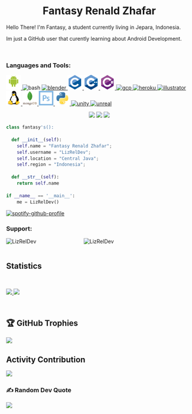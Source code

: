 <h1 align="center">
  <b>Fantasy Renald Zhafar</b>
</h1>

Hello There! I'm Fantasy, a student currently living in Jepara, Indonesia.

Im just a GitHub user that curently learning about Android Development.

<br>



<h3 align="left">Languages and Tools:</h3>
<p align="left"> <a href="https://developer.android.com" target="_blank" rel="noreferrer"> <img src="https://raw.githubusercontent.com/devicons/devicon/master/icons/android/android-original-wordmark.svg" alt="android" width="40" height="40"/> </a> <img src="https://www.vectorlogo.zone/logos/gnu_bash/gnu_bash-icon.svg" alt="bash" width="40" height="40"/> </a> <a href="https://www.blender.org/" target="_blank" rel="noreferrer"> <img src="https://download.blender.org/branding/community/blender_community_badge_white.svg" alt="blender" width="40" height="40"/> </a> <a href="https://www.cprogramming.com/" target="_blank" rel="noreferrer"> <img src="https://raw.githubusercontent.com/devicons/devicon/master/icons/c/c-original.svg" alt="c" width="40" height="40"/> </a> <a href="https://www.w3schools.com/cpp/" target="_blank" rel="noreferrer"> <img src="https://raw.githubusercontent.com/devicons/devicon/master/icons/cplusplus/cplusplus-original.svg" alt="cplusplus" width="40" height="40"/> </a> <a href="https://www.w3schools.com/cs/" target="_blank" rel="noreferrer"> <img src="https://raw.githubusercontent.com/devicons/devicon/master/icons/csharp/csharp-original.svg" alt="csharp" width="40" height="40"/> </a> <a href="https://cloud.google.com" target="_blank" rel="noreferrer"> <img src="https://www.vectorlogo.zone/logos/google_cloud/google_cloud-icon.svg" alt="gcp" width="40" height="40"/> </a> <a href="https://heroku.com" target="_blank" rel="noreferrer"> <img src="https://www.vectorlogo.zone/logos/heroku/heroku-icon.svg" alt="heroku" width="40" height="40"/> </a> <a href="https://www.adobe.com/in/products/illustrator.html" target="_blank" rel="noreferrer"> <img src="https://www.vectorlogo.zone/logos/adobe_illustrator/adobe_illustrator-icon.svg" alt="illustrator" width="40" height="40"/> </a> <a href="https://www.linux.org/" target="_blank" rel="noreferrer"> <img src="https://raw.githubusercontent.com/devicons/devicon/master/icons/linux/linux-original.svg" alt="linux" width="40" height="40"/> </a> <a href="https://www.mongodb.com/" target="_blank" rel="noreferrer"> <img src="https://raw.githubusercontent.com/devicons/devicon/master/icons/mongodb/mongodb-original-wordmark.svg" alt="mongodb" width="40" height="40"/> </a> <a href="https://www.photoshop.com/en" target="_blank" rel="noreferrer"> <img src="https://raw.githubusercontent.com/devicons/devicon/master/icons/photoshop/photoshop-line.svg" alt="photoshop" width="40" height="40"/> </a> <a href="https://www.python.org" target="_blank" rel="noreferrer"> <img src="https://raw.githubusercontent.com/devicons/devicon/master/icons/python/python-original.svg" alt="python" width="40" height="40"/> </a> <a href="https://unity.com/" target="_blank" rel="noreferrer"> <img src="https://www.vectorlogo.zone/logos/unity3d/unity3d-icon.svg" alt="unity" width="40" height="40"/> </a> <a href="https://unrealengine.com/" target="_blank" rel="noreferrer"> <img src="https://raw.githubusercontent.com/kenangundogan/fontisto/036b7eca71aab1bef8e6a0518f7329f13ed62f6b/icons/svg/brand/unreal-engine.svg" alt="unreal" width="40" height="40"/> </a> </p>



<p>
<div align="center">
  <img src="https://img.shields.io/badge/-HTML-c58545?style=for-the-badge&logo=html5&logoColor=c58545&labelColor=282828">
  <img src="https://img.shields.io/badge/-CSS-d1a01f?style=for-the-badge&logo=css3&logoColor=d1a01f&labelColor=282828">
  <img src="https://img.shields.io/badge/-Python-98b982?style=for-the-badge&logo=python&logoColor=98b982&labelColor=282828">
</div>
</p>





```python
class fantasy's():
    
  def __init__(self):
    self.name = "Fantasy Renald Zhafar";
    self.username = "LizRelDev";
    self.location = "Central Java";
    self.region = "Indonesia";
  
  def __str__(self):
    return self.name

if __name__ == '__main__':
    me = LizRelDev()
```


[![spotify-github-profile](https://spotify-github-profile.vercel.app/api/view?uid=j25awaczl8oe6axaahevigpi4&cover_image=true&theme=natemoo-re&show_offline=false&background_color=121212&bar_color=53b14f&bar_color_cover=false)](https://spotify-github-profile.vercel.app/api/view?uid=j25awaczl8oe6axaahevigpi4&redirect=true)



<h3 align="left">Support:</h3>
<p><a href="https://www.buymeacoffee.com/LizRelDev"> <img align="left" src="https://cdn.buymeacoffee.com/buttons/v2/default-yellow.png" height="50" width="210" alt="LizRelDev" /></a><a href="https://ko-fi.com/LizRelDev"> <img align="left" src="https://cdn.ko-fi.com/cdn/kofi3.png?v=3" height="50" width="210" alt="LizRelDev" /></a></p><br><br>








## Statistics

<br/>
<p align="left">
  <a href="https://github.com/LizRelDev">
  <img width="49.5%" src="https://github-readme-stats.vercel.app/api?username=LizRelDev&show_icons=true&theme=gruvbox&hide_border=true" />
    <img width="49.5%" src="https://github-readme-streak-stats.herokuapp.com/?user=LizRelDev&theme=gruvbox&hide_border=true" />
  </a>
</p>
<br>

## 🏆 GitHub Trophies
![](https://github-profile-trophy.vercel.app/?username=LizRelDev&theme=gruvbox&no-frame=true&no-bg=true&margin-w=4)

## Activity Contribution
![](https://activity-graph.herokuapp.com/graph?username=LizRelDev&custom_title=LizRelDev's%20Contribution%20Graph&theme=gruvbox&bg_color=282828&hide_border=true&line=d1a01f&point=c58545)

### ✍️ Random Dev Quote
![](https://quotes-github-readme.vercel.app/api?type=horizontal&theme=gruvbox)

